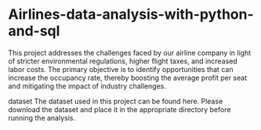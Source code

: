 # Airlines-data-analysis-with-python-and-sql
This project addresses the challenges faced by our airline company in light of stricter environmental regulations, higher flight taxes, and increased labor costs. The primary objective is to identify opportunities that can increase the occupancy rate, thereby boosting the average profit per seat and mitigating the impact of industry challenges.

dataset 
The dataset used in this project can be found here. Please download the dataset and place it in the appropriate directory before running the analysis.

